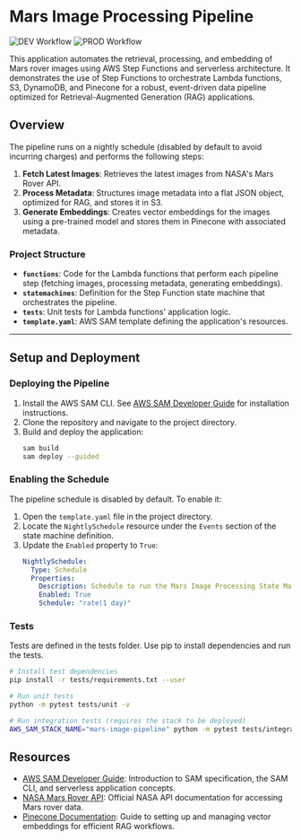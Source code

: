 # Mars Image Processing Pipeline

![DEV Workflow](https://github.com/amfelso/curiosity-pipeline/actions/workflows/Develop.yml/badge.svg)
![PROD Workflow](https://github.com/amfelso/curiosity-pipeline/actions/workflows/Release.yml/badge.svg)

This application automates the retrieval, processing, and embedding of Mars rover images using AWS Step Functions and serverless architecture. It demonstrates the use of Step Functions to orchestrate Lambda functions, S3, DynamoDB, and Pinecone for a robust, event-driven data pipeline optimized for Retrieval-Augmented Generation (RAG) applications.

## Overview

The pipeline runs on a nightly schedule (disabled by default to avoid incurring charges) and performs the following steps:

1. **Fetch Latest Images**: Retrieves the latest images from NASA's Mars Rover API.
2. **Process Metadata**: Structures image metadata into a flat JSON object, optimized for RAG, and stores it in S3.
3. **Generate Embeddings**: Creates vector embeddings for the images using a pre-trained model and stores them in Pinecone with associated metadata.

### Project Structure

- **`functions`**: Code for the Lambda functions that perform each pipeline step (fetching images, processing metadata, generating embeddings).
- **`statemachines`**: Definition for the Step Function state machine that orchestrates the pipeline.
- **`tests`**: Unit tests for Lambda functions' application logic.
- **`template.yaml`**: AWS SAM template defining the application's resources.

---

## Setup and Deployment

### Deploying the Pipeline

1. Install the AWS SAM CLI. See [AWS SAM Developer Guide](https://docs.aws.amazon.com/serverless-application-model/latest/developerguide/install-sam-cli.html) for installation instructions.
2. Clone the repository and navigate to the project directory.
3. Build and deploy the application:
   ```bash
   sam build
   sam deploy --guided
   ```

### Enabling the Schedule

The pipeline schedule is disabled by default. To enable it:

1. Open the `template.yaml` file in the project directory.
2. Locate the `NightlySchedule` resource under the `Events` section of the state machine definition.
3. Update the `Enabled` property to `True`:
   ```yaml
   NightlySchedule:
     Type: Schedule
     Properties:
       Description: Schedule to run the Mars Image Processing State Machine nightly
       Enabled: True
       Schedule: "rate(1 day)"

### Tests

Tests are defined in the tests folder. Use pip to install dependencies and run the tests.

```bash
# Install test dependencies
pip install -r tests/requirements.txt --user

# Run unit tests
python -m pytest tests/unit -v

# Run integration tests (requires the stack to be deployed)
AWS_SAM_STACK_NAME="mars-image-pipeline" python -m pytest tests/integration -v
```

## Resources

- [AWS SAM Developer Guide](https://docs.aws.amazon.com/serverless-application-model/latest/developerguide/what-is-sam.html): Introduction to SAM specification, the SAM CLI, and serverless application concepts.
- [NASA Mars Rover API](https://api.nasa.gov/): Official NASA API documentation for accessing Mars rover data.
- [Pinecone Documentation](https://www.pinecone.io/docs/): Guide to setting up and managing vector embeddings for efficient RAG workflows.
